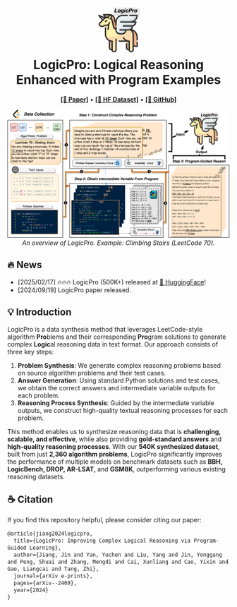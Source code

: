 
<h1 align="center">
<img src="./docs/images/LogicPro_Logo.png" width="100" alt="LogicPro" />
<br>
LogicPro: Logical Reasoning Enhanced with Program Examples
</h1>

<p align="center">
  <a href="https://arxiv.org/abs/2409.12929"><b>[📑 Paper]</b></a> •
  <a href="https://huggingface.co/datasets/jiangjin/LogicPro"><b>[🤗 HF Dataset]</b></a> •
  <a href="https://github.com/jiangjin1999/LogicPro"><b>[👻 GitHub]</b></a>

</p>

<!-- <p align="center">
Repo for "<a href="https://arxiv.org/abs/2408" target="_blank">LogicPro: Logical Reasoning Enhanced with Program Examples</a>" [arxiv'2024]
</p> -->

<p align="center">
  <img src="./docs/images/LogicPro.png" width="1000">
  <br>
  <em>An overview of LogicPro. Example: Climbing Stairs (LeetCode 70).</em>
</p>

## 🔥 News
- [2025/02/17] 🔥🔥🔥 LogicPro (500K+) released at [🤗 HuggingFace](https://huggingface.co/datasets/jiangjin/LogicPro)!
- [2024/09/19] LogicPro paper released.

## 💡 Introduction

LogicPro is a data synthesis method that leverages LeetCode-style algorithm **Pro**blems and their corresponding **Pro**gram solutions to generate complex **Logic**al reasoning data in text format. Our approach consists of three key steps:  

1. **Problem Synthesis**: We generate complex reasoning problems based on source algorithm problems and their test cases.  
2. **Answer Generation**: Using standard Python solutions and test cases, we obtain the correct answers and intermediate variable outputs for each problem.  
3. **Reasoning Process Synthesis**: Guided by the intermediate variable outputs, we construct high-quality textual reasoning processes for each problem.  

This method enables us to synthesize reasoning data that is **challenging, scalable, and effective**, while also providing **gold-standard answers** and **high-quality reasoning processes**. With our **540K synthesized dataset**, built from just **2,360 algorithm problems**, LogicPro significantly improves the performance of multiple models on benchmark datasets such as **BBH, LogicBench, DROP, AR-LSAT,** and **GSM8K**, outperforming various existing reasoning datasets.



## ☕️ Citation

If you find this repository helpful, please consider citing our paper:

```
@article{jiang2024logicpro,
  title={LogicPro: Improving Complex Logical Reasoning via Program-Guided Learning},
  author={Jiang, Jin and Yan, Yuchen and Liu, Yang and Jin, Yonggang and Peng, Shuai and Zhang, Mengdi and Cai, Xunliang and Cao, Yixin and Gao, Liangcai and Tang, Zhi},
  journal={arXiv e-prints},
  pages={arXiv--2409},
  year={2024}
}
```
